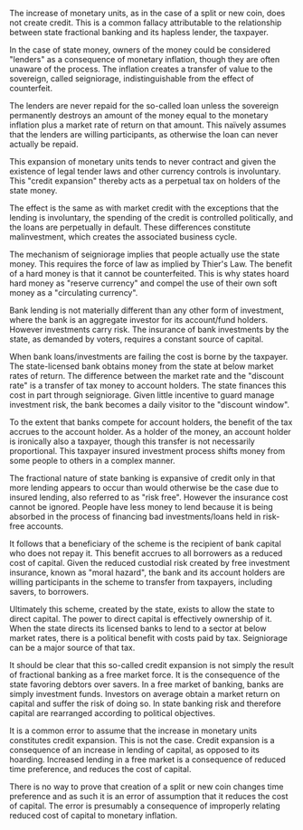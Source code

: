 The increase of monetary units, as in the case of a split or new coin, does not create credit. This is a common fallacy attributable to the relationship between state fractional banking and its hapless lender, the taxpayer.

In the case of state money, owners of the money could be considered "lenders" as a consequence of monetary inflation, though they are often unaware of the process. The inflation creates a transfer of value to the sovereign, called seigniorage, indistinguishable from the effect of counterfeit.

The lenders are never repaid for the so-called loan unless the sovereign permanently destroys an amount of the money equal to the monetary inflation plus a market rate of return on that amount. This naïvely assumes that the lenders are willing participants, as otherwise the loan can never actually be repaid.

This expansion of monetary units tends to never contract and given the existence of legal tender laws and other currency controls is involuntary. This "credit expansion" thereby acts as a perpetual tax on holders of the state money.

The effect is the same as with market credit with the exceptions that the lending is involuntary, the spending of the credit is controlled politically, and the loans are perpetually in default. These differences constitute malinvestment, which creates the associated business cycle.

The mechanism of seigniorage implies that people actually use the state money. This requires the force of law as implied by Thier's Law. The benefit of a hard money is that it cannot be counterfeited. This is why states hoard hard money as "reserve currency" and compel the use of their own soft money as a "circulating currency".

Bank lending is not materially different than any other form of investment, where the bank is an aggregate investor for its account/fund holders. However investments carry risk. The insurance of bank investments by the state, as demanded by voters, requires a constant source of capital.

When bank loans/investments are failing the cost is borne by the taxpayer. The state-licensed bank obtains money from the state at below market rates of return. The difference between the market rate and the "discount rate" is a transfer of tax money to account holders. The state finances this cost in part through seigniorage. Given little incentive to guard manage investment risk, the bank becomes a daily visitor to the "discount window".

To the extent that banks compete for account holders, the benefit of the tax accrues to the account holder. As a holder of the money, an account holder is ironically also a taxpayer, though this transfer is not necessarily proportional. This taxpayer insured investment process shifts money from some people to others in a complex manner.

The fractional nature of state banking is expansive of credit only in that more lending appears to occur than would otherwise be the case due to insured lending, also referred to as "risk free". However the insurance cost cannot be ignored. People have less money to lend because it is being absorbed in the process of financing bad investments/loans held in risk-free accounts.

It follows that a beneficiary of the scheme is the recipient of bank capital who does not repay it. This benefit accrues to all borrowers as a reduced cost of capital. Given the reduced custodial risk created by free investment insurance, known as "moral hazard", the bank and its account holders are willing participants in the scheme to transfer from taxpayers, including savers, to borrowers.

Ultimately this scheme, created by the state, exists to allow the state to direct capital. The power to direct capital is effectively ownership of it. When the state directs its licensed banks to lend to a sector at below market rates, there is a political benefit with costs paid by tax. Seigniorage can be a major source of that tax.

It should be clear that this so-called credit expansion is not simply the result of fractional banking as a free market force. It is the consequence of the state favoring debtors over savers. In a free market of banking, banks are simply investment funds. Investors on average obtain a market return on capital and suffer the risk of doing so. In state banking risk and therefore capital are rearranged according to political objectives.

It is a common error to assume that the increase in monetary units constitutes credit expansion. This is not the case. Credit expansion is a consequence of an increase in lending of capital, as opposed to its hoarding. Increased lending in a free market is a consequence of reduced time preference, and reduces the cost of capital.

There is no way to prove that creation of a split or new coin changes time preference and as such it is an error of assumption that it reduces the cost of capital. The error is presumably a consequence of improperly relating reduced cost of capital to monetary inflation.